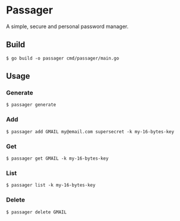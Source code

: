 # Passager

A simple, secure and personal password manager.

## Build

```console
$ go build -o passager cmd/passager/main.go
```

## Usage

### Generate

```
$ passager generate
```

### Add

```
$ passager add GMAIL my@email.com supersecret -k my-16-bytes-key
```

### Get

```
$ passager get GMAIL -k my-16-bytes-key
```

### List

```
$ passager list -k my-16-bytes-key
```

### Delete

```
$ passager delete GMAIL
```
